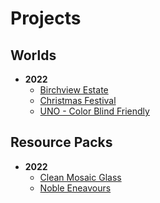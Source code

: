 # Projects

## Worlds

- **2022**
    - [Birchview Estate](/worlds/birchview-estate)
    - [Christmas Festival](/worlds/xmas-festival)
    - [UNO - Color Blind Friendly](/worlds/uno)

## Resource Packs

- **2022**
    - [Clean Mosaic Glass](/resource-packs/clean-mosaic-glass)
    - [Noble Eneavours](/resource-packs/noble-endeavours)
